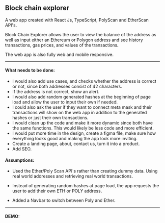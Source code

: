 ## Block chain explorer

A web app created with React Js, TypeScript, PolyScan and EtherScan API's.

Block Chain Explorer allows the user to view the balance of the address as well as input either an Ethereum or Polygon address and see history transactions, gas prices, and values of the transactions.

The web app is also fully web and mobile responsive.

---
#### What needs to be done:
- I would also add use cases, and checks whether the address is correct or not, since both addresses consist of 42 characters.
- If the address is not correct, show an alert.
- I would also add random generated hashes at the beginning of page load and allow the user to input their own if needed.
- I could also ask the user if they want to connect meta mask and their transactions will show on the web app in addition to the generated hashes or just their own transactions.
- I would clean up the code and make it more dynamic since both have the same functions.
This would likely be less code and more efficient.
- I would put more time in the design, create a figma file, make sure how everything looks good and making the app look more inviting.
- Create a landing page, about, contact us, turn it into a product.
- Add SEO.

#### Assumptions:
- Used the Ether/Poly Scan API's rather than creating dummy data. Using real world addresses and retrieving real world transactions.

- Instead of generating random hashes at page load, the app requests the user to add their own ETH or POLY address.

- Added a Navbar to switch between Poly and Ether.

---

#### DEMO:








